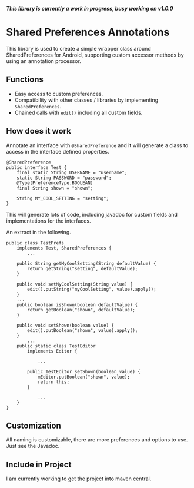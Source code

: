 ***This library is currently a work in progress, busy working on v1.0.0***

# Shared Preferences Annotations
This library is used to create a simple wrapper class around SharedPreferences for Android,
supporting custom accessor methods by using an annotation processor.

## Functions
* Easy access to custom preferences.
* Compatibility with other classes / libraries by implementing `SharedPreferences`.
* Chained calls with `edit()` including all custom fields.

## How does it work
Annotate an interface with `@SharedPreference` and it will generate a class to access in
the interface defined properties.

    @SharedPreference
    public interface Test {
        final static String USERNAME = "username";
        static String PASSWORD = "password";
        @Type(PreferenceType.BOOLEAN)
        final String shown = "shown";
    
        String MY_COOL_SETTING = "setting";
    }
    
This will generate lots of code,
including javadoc for custom fields and implementations for the
interfaces.

An extract in the following.

    public class TestPrefs
        implements Test, SharedPreferences {
            ...
            
        public String getMyCoolSetting(String defaultValue) {
            return getString("setting", defaultValue);
        }
        
        public void setMyCoolSetting(String value) {
            edit().putString("myCoolSetting", value).apply();
        }
        ...
        public boolean isShown(boolean defaultValue) {
            return getBoolean("shown", defaultValue);
        }
        
        public void setShown(boolean value) {
            edit().putBoolean("shown", value).apply();
        }
            ...
        public static class TestEditor
            implements Editor {
                
                ...
                
            public TestEditor setShown(boolean value) {
                mEditor.putBoolean("shown", value);
                return this;
            }
            
                ...
        }
    }

## Customization
All naming is customizable, there are more preferences and options to use. Just see the Javadoc.

## Include in Project
I am currently working to get the project into maven central.

